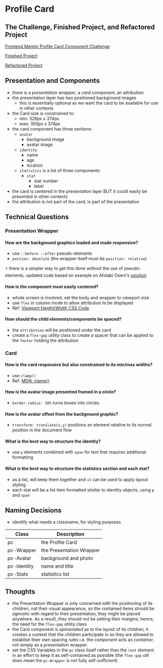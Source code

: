 # Profile Card

## The Challenge, Finished Project, and Refactored Project

[Frontend Mentor Profile Card Component Challenge](https://www.frontendmentor.io/challenges/profile-card-component-cfArpWshJ)

[Finished Project](https://janegca.github.io/fem-challenges/01-profile-card/index.html)

[Refactored Project](https://janegca.github.io/fem-challenges/01-profile-card/index_v2.html)

## Presentation and Components

- there is a _presentation wrapper_, a _card_ component, an attribution
- the presentation layer has two positioned background images
  - this is essentially optional as we want the card to be available for use in
    other contexts
- the Card size is constrained to:
  - min: 326px x 374px
  - max: 350px x 374px
- the card component has three sections:
  - `avatar`
    - background image
    - avatar image
  - `identity`
    - name
    - age
    - location
  - `statistics` is a list of three components:
    - `stat`
      - stat number
      - label
- the card is centered in the presentation layer BUT it could easily be
  presented in other contexts
- the attribution is not part of the card, is part of the presentation

## Technical Questions

### Presentation Wrapper

#### How are the background graphics loaded and made responsive?

- use `::before ::after` pseudo-elements
- `postion: absolute` (the wrapper itself must be `position: relative`)

⚡ there is a simpler way to get this done _without_ the use of pseudo-elements,
updated code based on example on Afolabi Oseni's
[solution](https://www.frontendmentor.io/solutions/profile-card-created-with-only-html-and-css-gUZSPXsZy)

#### How is the component most easily centered?

- whole screen is involved, set the body and wrapper to viewport size
- use `flex` in column mode to allow attribution to be displayed
- Ref:
  [Viewport Height/Width CSS Code](https://www.exeideas.com/2013/09/viewport-height-width-css-code.html)

#### How should the child elements/components be spaced?

- the `attribution` will be positioned under the card
- create a `flex-gap` utility class to create a spacer that can be applied to
  the `footer` holding the attribution

### Card

#### How is the card responsive but also constrained to its min/max widths?

- use `clamp()`
- Ref:
  [MDN: clamp()](<https://developer.mozilla.org/en-US/docs/Web/CSS/clamp()>)

#### How is the avatar image presented framed in a circle?

- `border-radius: 50%` turns boxes into circles

#### How is the avatar offset from the background graphic?

- `transform: translate(x,y)` positions an element relative to its normal
  position in the document flow

#### What is the best way to structure the identity?

- use `p` elements combined with `span` for text that requires additional
  formatting

#### What is the best way to structure the statistics section and each stat?

- as a list, will keep them together and `ul` can be used to apply layout
  styling
- each stat will be a list item formatted similar to identity objects, using `p`
  and `span`

## Naming Decisions

- identify what needs a classname, for styling purposes

| Class       | Description              |
| ----------- | ------------------------ |
| pc          | the Profile Card         |
| pc-Wrapper  | the Presentation Wrapper |
| pc-Avatar   | background and photo     |
| pc-Identity | name and title           |
| pc-Stats    | statistics list          |

## Thoughts

- the Presentation Wrapper is only concerned with the positioning of its
  children, not their visual appearance, so the contained items should be
  _agnostic_ with regard to their presentation; they might be placed anywhere.
  As a result, they should not be setting their margins; hence, the need for the
  `flex-gap` utility class
- the Card component is _opinionated_ as to the layout of its children, it
  creates a context that the children participate in so they are allowed to
  establish their own spacing rules i.e. the _component_ acts as _container_,
  not simply as a presentation wrapper.
- set the CSS Variables in the `pc` class itself rather than the `root` element
  in an effort to keep it as self-contained as possible (the `flex-gap` util
  does mean the `pc-Wrapper` is not fully self-sufficient)
